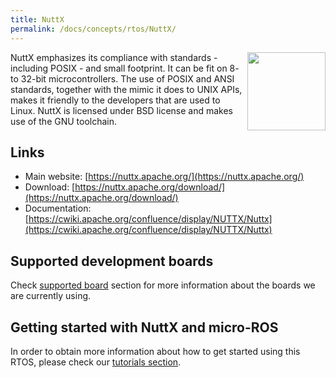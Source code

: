 ```yaml
---
title: NuttX
permalink: /docs/concepts/rtos/NuttX/
---
```


<img style="float:right; padding-left:5px;" width="125" height="125" src="https://upload.wikimedia.org/wikipedia/commons/b/b0/NuttX_logo.png">

NuttX emphasizes its compliance with standards - including POSIX - and small footprint. It can be fit on 8- to 32-bit microcontrollers. The use of POSIX and ANSI standards, together with the mimic it does to UNIX APIs, makes it friendly to the developers that are used to Linux. NuttX is licensed under BSD license and makes use of the GNU toolchain.

## Links

* Main website: [https://nuttx.apache.org/](https://nuttx.apache.org/)
* Download: [https://nuttx.apache.org/download/](https://nuttx.apache.org/download/)
* Documentation: [https://cwiki.apache.org/confluence/display/NUTTX/Nuttx](https://cwiki.apache.org/confluence/display/NUTTX/Nuttx)

## Supported development boards

Check [supported board](/docs/overview/hardware/) section for more information about the boards we are currently using.

## Getting started with NuttX and micro-ROS

In order to obtain more information about how to get started using this RTOS, please check our [tutorials section](/docs/tutorials/core/first_application_rtos/).
